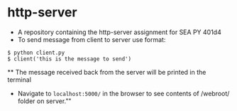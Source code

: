 # http-server
* A repository containing the http-server assignment for SEA PY 401d4
* To send message from client to server use format:
```
$ python client.py 
$ client('this is the message to send')

```
** The message received back from the server will be printed in the terminal
* Navigate to ```localhost:5000/``` in the browser to see contents of /webroot/ folder on server.""
